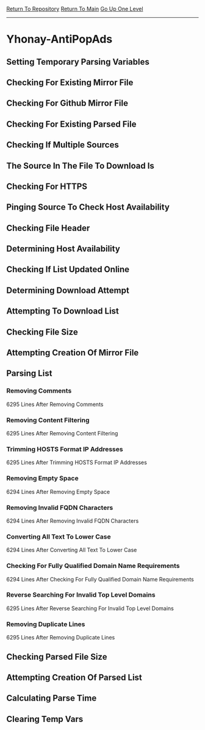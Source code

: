 [Return To Repository](https://github.com/deathbybandaid/piholeparser/)
[Return To Main](https://github.com/deathbybandaid/piholeparser/blob/master/RecentRunLogs/Mainlog.md)
[Go Up One Level](https://github.com/deathbybandaid/piholeparser/blob/master/RecentRunLogs/TopLevelScripts/30-Processing-External-Blacklists.md)
____________________________________
# Yhonay-AntiPopAds
## Setting Temporary Parsing Variables
## Checking For Existing Mirror File
## Checking For Github Mirror File
## Checking For Existing Parsed File
## Checking If Multiple Sources
## The Source In The File To Download Is
## Checking For HTTPS
## Pinging Source To Check Host Availability
## Checking File Header
## Determining Host Availability
## Checking If List Updated Online
## Determining Download Attempt
## Attempting To Download List
## Checking File Size
## Attempting Creation Of Mirror File
## Parsing List
### Removing Comments
6295 Lines After Removing Comments
### Removing Content Filtering
6295 Lines After Removing Content Filtering
### Trimming HOSTS Format IP Addresses
6295 Lines After Trimming HOSTS Format IP Addresses
### Removing Empty Space
6294 Lines After Removing Empty Space
### Removing Invalid FQDN Characters
6294 Lines After Removing Invalid FQDN Characters
### Converting All Text To Lower Case
6294 Lines After Converting All Text To Lower Case
### Checking For Fully Qualified Domain Name Requirements
6294 Lines After Checking For Fully Qualified Domain Name Requirements
### Reverse Searching For Invalid Top Level Domains
6295 Lines After Reverse Searching For Invalid Top Level Domains
### Removing Duplicate Lines
6295 Lines After Removing Duplicate Lines
## Checking Parsed File Size
## Attempting Creation Of Parsed List
## Calculating Parse Time
## Clearing Temp Vars
